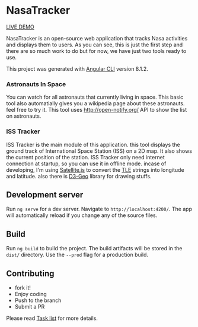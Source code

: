 # NasaTracker

[LIVE DEMO](https://elegant-stallman-fa85fc.netlify.com)

NasaTracker is an open-source web application that tracks Nasa activities and displays them to users.
As you can see, this is just the first step and there are so much work to do but for now, we have just two tools ready to use.

This project was generated with [Angular CLI](https://github.com/angular/angular-cli) version 8.1.2.

### Astronauts In Space
You can watch for all astronauts that currently living in space. This basic tool also automatially gives you a wikipedia page about these astronauts. feel free to try it.
This tool uses http://open-notify.org/ API to show the list on astronauts.

### ISS Tracker
ISS Tracker is the main module of this application. this tool displays the ground track of International Space Station (ISS) on a 2D map. It also shows the current position of the station. ISS Tracker only need internet connection at startup, so you can use it in offline mode.
incase of developing, I'm using [Satellite.js](https://github.com/shashwatak/satellite-js) to convert the [TLE](https://en.wikipedia.org/wiki/Two-line_element_set) strings into longitude and latitude. also there is [D3-Geo](https://github.com/d3/d3-geo) library for drawing stuffs.

## Development server

Run `ng serve` for a dev server. Navigate to `http://localhost:4200/`. The app will automatically reload if you change any of the source files.

## Build

Run `ng build` to build the project. The build artifacts will be stored in the `dist/` directory. Use the `--prod` flag for a production build.

## Contributing
- fork it!
- Enjoy coding
- Push to the branch
- Submit a PR

Please read [Task list](https://github.com/mosrainis/nasa-tracker/issues/1) for more details.

